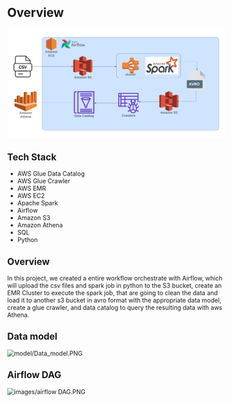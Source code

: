 # Overview
![architecture.PNG](images/Archietecture.PNG)


## Tech Stack 
* AWS Glue Data Catalog
* AWS Glue Crawler
* AWS EMR
* AWS EC2
* Apache Spark
* Airflow
* Amazon S3
* Amazon Athena
* SQL
* Python

## Overview 
In this project, we created a entire workflow orchestrate with Airflow, which will upload the csv files and spark job in python to the S3 bucket, create an EMR Cluster to execute the spark job, that are going to clean the data and load it to another s3 bucket in avro format with the appropriate data model, create a glue crawler, and data catalog to query the resulting data with aws Athena. 

## Data model 
![model/Data_model.PNG](data_model.PNG)

## Airflow DAG 
![images/airflow DAG.PNG](airflow_dag.PNG)